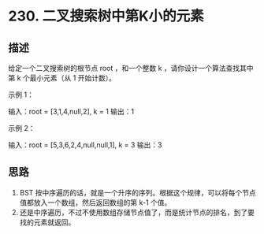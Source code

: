 # 230. 二叉搜索树中第K小的元素

## 描述

给定一个二叉搜索树的根节点 root ，和一个整数 k ，请你设计一个算法查找其中第 k 个最小元素（从 1 开始计数）。

示例 1：

输入：root = [3,1,4,null,2], k = 1
输出：1

示例 2：

输入：root = [5,3,6,2,4,null,null,1], k = 3
输出：3

## 思路

1. BST 按中序遍历的话，就是一个升序的序列。根据这个规律，可以将每个节点值都放入一个数组，然后返回数组的第 k-1 个值。
2. 还是中序遍历，不过不使用数组存储节点值了，而是统计节点的排名，到了要找的元素就返回。
